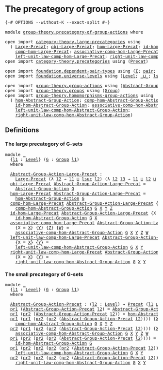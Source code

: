# The precategory of group actions

<pre class="Agda"><a id="45" class="Symbol">{-#</a> <a id="49" class="Keyword">OPTIONS</a> <a id="57" class="Pragma">--without-K</a> <a id="69" class="Pragma">--exact-split</a> <a id="83" class="Symbol">#-}</a>

<a id="88" class="Keyword">module</a> <a id="95" href="group-theory.precategory-of-group-actions.html" class="Module">group-theory.precategory-of-group-actions</a> <a id="137" class="Keyword">where</a>

<a id="144" class="Keyword">open</a> <a id="149" class="Keyword">import</a> <a id="156" href="category-theory.large-precategories.html" class="Module">category-theory.large-precategories</a> <a id="192" class="Keyword">using</a>
  <a id="200" class="Symbol">(</a> <a id="202" href="category-theory.large-precategories.html#654" class="Record">Large-Precat</a><a id="214" class="Symbol">;</a> <a id="216" href="category-theory.large-precategories.html#772" class="Field">obj-Large-Precat</a><a id="232" class="Symbol">;</a> <a id="234" href="category-theory.large-precategories.html#824" class="Field">hom-Large-Precat</a><a id="250" class="Symbol">;</a> <a id="252" href="category-theory.large-precategories.html#1189" class="Field">id-hom-Large-Precat</a><a id="271" class="Symbol">;</a>
    <a id="277" href="category-theory.large-precategories.html#938" class="Field">comp-hom-Large-Precat</a><a id="298" class="Symbol">;</a> <a id="300" href="category-theory.large-precategories.html#1294" class="Field">associative-comp-hom-Large-Precat</a><a id="333" class="Symbol">;</a>
    <a id="339" href="category-theory.large-precategories.html#1736" class="Field">left-unit-law-comp-hom-Large-Precat</a><a id="374" class="Symbol">;</a> <a id="376" href="category-theory.large-precategories.html#1956" class="Field">right-unit-law-comp-hom-Large-Precat</a><a id="412" class="Symbol">)</a>
<a id="414" class="Keyword">open</a> <a id="419" class="Keyword">import</a> <a id="426" href="category-theory.precategories.html" class="Module">category-theory.precategories</a> <a id="456" class="Keyword">using</a> <a id="462" class="Symbol">(</a><a id="463" href="category-theory.precategories.html#2242" class="Function">Precat</a><a id="469" class="Symbol">)</a>

<a id="472" class="Keyword">open</a> <a id="477" class="Keyword">import</a> <a id="484" href="foundation.dependent-pair-types.html" class="Module">foundation.dependent-pair-types</a> <a id="516" class="Keyword">using</a> <a id="522" class="Symbol">(</a><a id="523" href="foundation-core.dependent-pair-types.html#502" class="Record">Σ</a><a id="524" class="Symbol">;</a> <a id="526" href="foundation-core.dependent-pair-types.html#575" class="InductiveConstructor">pair</a><a id="530" class="Symbol">;</a> <a id="532" href="foundation-core.dependent-pair-types.html#592" class="Field">pr1</a><a id="535" class="Symbol">;</a> <a id="537" href="foundation-core.dependent-pair-types.html#604" class="Field">pr2</a><a id="540" class="Symbol">)</a>
<a id="542" class="Keyword">open</a> <a id="547" class="Keyword">import</a> <a id="554" href="foundation.universe-levels.html" class="Module">foundation.universe-levels</a> <a id="581" class="Keyword">using</a> <a id="587" class="Symbol">(</a><a id="588" href="Agda.Primitive.html#597" class="Postulate">Level</a><a id="593" class="Symbol">;</a> <a id="595" href="Agda.Primitive.html#810" class="Primitive Operator">_⊔_</a><a id="598" class="Symbol">;</a> <a id="600" href="Agda.Primitive.html#780" class="Primitive">lsuc</a><a id="604" class="Symbol">)</a>

<a id="607" class="Keyword">open</a> <a id="612" class="Keyword">import</a> <a id="619" href="group-theory.group-actions.html" class="Module">group-theory.group-actions</a> <a id="646" class="Keyword">using</a> <a id="652" class="Symbol">(</a><a id="653" href="group-theory.group-actions.html#1192" class="Function">Abstract-Group-Action</a><a id="674" class="Symbol">)</a>
<a id="676" class="Keyword">open</a> <a id="681" class="Keyword">import</a> <a id="688" href="group-theory.groups.html" class="Module">group-theory.groups</a> <a id="708" class="Keyword">using</a> <a id="714" class="Symbol">(</a><a id="715" href="group-theory.groups.html#2468" class="Function">Group</a><a id="720" class="Symbol">)</a>
<a id="722" class="Keyword">open</a> <a id="727" class="Keyword">import</a> <a id="734" href="group-theory.homomorphisms-group-actions.html" class="Module">group-theory.homomorphisms-group-actions</a> <a id="775" class="Keyword">using</a>
  <a id="783" class="Symbol">(</a> <a id="785" href="group-theory.homomorphisms-group-actions.html#6288" class="Function">hom-Abstract-Group-Action</a><a id="810" class="Symbol">;</a> <a id="812" href="group-theory.homomorphisms-group-actions.html#2841" class="Function">comp-hom-Abstract-Group-Action</a><a id="842" class="Symbol">;</a>
    <a id="848" href="group-theory.homomorphisms-group-actions.html#2481" class="Function">id-hom-Abstract-Group-Action</a><a id="876" class="Symbol">;</a> <a id="878" href="group-theory.homomorphisms-group-actions.html#6728" class="Function">associative-comp-hom-Abstract-Group-Action</a><a id="920" class="Symbol">;</a>
    <a id="926" href="group-theory.homomorphisms-group-actions.html#7700" class="Function">left-unit-law-comp-hom-Abstract-Group-Action</a><a id="970" class="Symbol">;</a>
    <a id="976" href="group-theory.homomorphisms-group-actions.html#8149" class="Function">right-unit-law-comp-hom-Abstract-Group-Action</a><a id="1021" class="Symbol">)</a>
</pre>
## Definitions

### The large precategory of G-sets

<pre class="Agda"><a id="1089" class="Keyword">module</a> <a id="1096" href="group-theory.precategory-of-group-actions.html#1096" class="Module">_</a>
  <a id="1100" class="Symbol">{</a><a id="1101" href="group-theory.precategory-of-group-actions.html#1101" class="Bound">l1</a> <a id="1104" class="Symbol">:</a> <a id="1106" href="Agda.Primitive.html#597" class="Postulate">Level</a><a id="1111" class="Symbol">}</a> <a id="1113" class="Symbol">(</a><a id="1114" href="group-theory.precategory-of-group-actions.html#1114" class="Bound">G</a> <a id="1116" class="Symbol">:</a> <a id="1118" href="group-theory.groups.html#2468" class="Function">Group</a> <a id="1124" href="group-theory.precategory-of-group-actions.html#1101" class="Bound">l1</a><a id="1126" class="Symbol">)</a>
  <a id="1130" class="Keyword">where</a>

  <a id="1139" href="group-theory.precategory-of-group-actions.html#1139" class="Function">Abstract-Group-Action-Large-Precat</a> <a id="1174" class="Symbol">:</a>
    <a id="1180" href="category-theory.large-precategories.html#654" class="Record">Large-Precat</a> <a id="1193" class="Symbol">(λ</a> <a id="1196" href="group-theory.precategory-of-group-actions.html#1196" class="Bound">l2</a> <a id="1199" class="Symbol">→</a> <a id="1201" href="group-theory.precategory-of-group-actions.html#1101" class="Bound">l1</a> <a id="1204" href="Agda.Primitive.html#810" class="Primitive Operator">⊔</a> <a id="1206" href="Agda.Primitive.html#780" class="Primitive">lsuc</a> <a id="1211" href="group-theory.precategory-of-group-actions.html#1196" class="Bound">l2</a><a id="1213" class="Symbol">)</a> <a id="1215" class="Symbol">(λ</a> <a id="1218" href="group-theory.precategory-of-group-actions.html#1218" class="Bound">l2</a> <a id="1221" href="group-theory.precategory-of-group-actions.html#1221" class="Bound">l3</a> <a id="1224" class="Symbol">→</a> <a id="1226" href="group-theory.precategory-of-group-actions.html#1101" class="Bound">l1</a> <a id="1229" href="Agda.Primitive.html#810" class="Primitive Operator">⊔</a> <a id="1231" href="group-theory.precategory-of-group-actions.html#1218" class="Bound">l2</a> <a id="1234" href="Agda.Primitive.html#810" class="Primitive Operator">⊔</a> <a id="1236" href="group-theory.precategory-of-group-actions.html#1221" class="Bound">l3</a><a id="1238" class="Symbol">)</a>
  <a id="1242" href="category-theory.large-precategories.html#772" class="Field">obj-Large-Precat</a> <a id="1259" href="group-theory.precategory-of-group-actions.html#1139" class="Function">Abstract-Group-Action-Large-Precat</a> <a id="1294" class="Symbol">=</a>
    <a id="1300" href="group-theory.group-actions.html#1192" class="Function">Abstract-Group-Action</a> <a id="1322" href="group-theory.precategory-of-group-actions.html#1114" class="Bound">G</a>
  <a id="1326" href="category-theory.large-precategories.html#824" class="Field">hom-Large-Precat</a> <a id="1343" href="group-theory.precategory-of-group-actions.html#1139" class="Function">Abstract-Group-Action-Large-Precat</a> <a id="1378" class="Symbol">=</a>
    <a id="1384" href="group-theory.homomorphisms-group-actions.html#6288" class="Function">hom-Abstract-Group-Action</a> <a id="1410" href="group-theory.precategory-of-group-actions.html#1114" class="Bound">G</a>
  <a id="1414" href="category-theory.large-precategories.html#938" class="Field">comp-hom-Large-Precat</a> <a id="1436" href="group-theory.precategory-of-group-actions.html#1139" class="Function">Abstract-Group-Action-Large-Precat</a> <a id="1471" class="Symbol">{</a><a id="1472" class="Argument">X</a> <a id="1474" class="Symbol">=</a> <a id="1476" href="group-theory.precategory-of-group-actions.html#1476" class="Bound">X</a><a id="1477" class="Symbol">}</a> <a id="1479" class="Symbol">{</a><a id="1480" href="group-theory.precategory-of-group-actions.html#1480" class="Bound">Y</a><a id="1481" class="Symbol">}</a> <a id="1483" class="Symbol">{</a><a id="1484" href="group-theory.precategory-of-group-actions.html#1484" class="Bound">Z</a><a id="1485" class="Symbol">}</a> <a id="1487" class="Symbol">=</a>
    <a id="1493" href="group-theory.homomorphisms-group-actions.html#2841" class="Function">comp-hom-Abstract-Group-Action</a> <a id="1524" href="group-theory.precategory-of-group-actions.html#1114" class="Bound">G</a> <a id="1526" href="group-theory.precategory-of-group-actions.html#1476" class="Bound">X</a> <a id="1528" href="group-theory.precategory-of-group-actions.html#1480" class="Bound">Y</a> <a id="1530" href="group-theory.precategory-of-group-actions.html#1484" class="Bound">Z</a>
  <a id="1534" href="category-theory.large-precategories.html#1189" class="Field">id-hom-Large-Precat</a> <a id="1554" href="group-theory.precategory-of-group-actions.html#1139" class="Function">Abstract-Group-Action-Large-Precat</a> <a id="1589" class="Symbol">{</a><a id="1590" class="Argument">X</a> <a id="1592" class="Symbol">=</a> <a id="1594" href="group-theory.precategory-of-group-actions.html#1594" class="Bound">X</a><a id="1595" class="Symbol">}</a> <a id="1597" class="Symbol">=</a>
    <a id="1603" href="group-theory.homomorphisms-group-actions.html#2481" class="Function">id-hom-Abstract-Group-Action</a> <a id="1632" href="group-theory.precategory-of-group-actions.html#1114" class="Bound">G</a> <a id="1634" href="group-theory.precategory-of-group-actions.html#1594" class="Bound">X</a>
  <a id="1638" href="category-theory.large-precategories.html#1294" class="Field">associative-comp-hom-Large-Precat</a> <a id="1672" href="group-theory.precategory-of-group-actions.html#1139" class="Function">Abstract-Group-Action-Large-Precat</a>
    <a id="1711" class="Symbol">{</a><a id="1712" class="Argument">X</a> <a id="1714" class="Symbol">=</a> <a id="1716" href="group-theory.precategory-of-group-actions.html#1716" class="Bound">X</a><a id="1717" class="Symbol">}</a> <a id="1719" class="Symbol">{</a><a id="1720" href="group-theory.precategory-of-group-actions.html#1720" class="Bound">Y</a><a id="1721" class="Symbol">}</a> <a id="1723" class="Symbol">{</a><a id="1724" href="group-theory.precategory-of-group-actions.html#1724" class="Bound">Z</a><a id="1725" class="Symbol">}</a> <a id="1727" class="Symbol">{</a><a id="1728" href="group-theory.precategory-of-group-actions.html#1728" class="Bound">W</a><a id="1729" class="Symbol">}</a> <a id="1731" class="Symbol">=</a>
    <a id="1737" href="group-theory.homomorphisms-group-actions.html#6728" class="Function">associative-comp-hom-Abstract-Group-Action</a> <a id="1780" href="group-theory.precategory-of-group-actions.html#1114" class="Bound">G</a> <a id="1782" href="group-theory.precategory-of-group-actions.html#1716" class="Bound">X</a> <a id="1784" href="group-theory.precategory-of-group-actions.html#1720" class="Bound">Y</a> <a id="1786" href="group-theory.precategory-of-group-actions.html#1724" class="Bound">Z</a> <a id="1788" href="group-theory.precategory-of-group-actions.html#1728" class="Bound">W</a>
  <a id="1792" href="category-theory.large-precategories.html#1736" class="Field">left-unit-law-comp-hom-Large-Precat</a> <a id="1828" href="group-theory.precategory-of-group-actions.html#1139" class="Function">Abstract-Group-Action-Large-Precat</a>
    <a id="1867" class="Symbol">{</a><a id="1868" class="Argument">X</a> <a id="1870" class="Symbol">=</a> <a id="1872" href="group-theory.precategory-of-group-actions.html#1872" class="Bound">X</a><a id="1873" class="Symbol">}</a> <a id="1875" class="Symbol">{</a><a id="1876" href="group-theory.precategory-of-group-actions.html#1876" class="Bound">Y</a><a id="1877" class="Symbol">}</a> <a id="1879" class="Symbol">=</a>
    <a id="1885" href="group-theory.homomorphisms-group-actions.html#7700" class="Function">left-unit-law-comp-hom-Abstract-Group-Action</a> <a id="1930" href="group-theory.precategory-of-group-actions.html#1114" class="Bound">G</a> <a id="1932" href="group-theory.precategory-of-group-actions.html#1872" class="Bound">X</a> <a id="1934" href="group-theory.precategory-of-group-actions.html#1876" class="Bound">Y</a>
  <a id="1938" href="category-theory.large-precategories.html#1956" class="Field">right-unit-law-comp-hom-Large-Precat</a> <a id="1975" href="group-theory.precategory-of-group-actions.html#1139" class="Function">Abstract-Group-Action-Large-Precat</a>
    <a id="2014" class="Symbol">{</a><a id="2015" class="Argument">X</a> <a id="2017" class="Symbol">=</a> <a id="2019" href="group-theory.precategory-of-group-actions.html#2019" class="Bound">X</a><a id="2020" class="Symbol">}</a> <a id="2022" class="Symbol">{</a><a id="2023" href="group-theory.precategory-of-group-actions.html#2023" class="Bound">Y</a><a id="2024" class="Symbol">}</a> <a id="2026" class="Symbol">=</a>
    <a id="2032" href="group-theory.homomorphisms-group-actions.html#8149" class="Function">right-unit-law-comp-hom-Abstract-Group-Action</a> <a id="2078" href="group-theory.precategory-of-group-actions.html#1114" class="Bound">G</a> <a id="2080" href="group-theory.precategory-of-group-actions.html#2019" class="Bound">X</a> <a id="2082" href="group-theory.precategory-of-group-actions.html#2023" class="Bound">Y</a>
</pre>
### The small precategory of G-sets 

<pre class="Agda"><a id="2135" class="Keyword">module</a> <a id="2142" href="group-theory.precategory-of-group-actions.html#2142" class="Module">_</a>
  <a id="2146" class="Symbol">{</a><a id="2147" href="group-theory.precategory-of-group-actions.html#2147" class="Bound">l1</a> <a id="2150" class="Symbol">:</a> <a id="2152" href="Agda.Primitive.html#597" class="Postulate">Level</a><a id="2157" class="Symbol">}</a> <a id="2159" class="Symbol">(</a><a id="2160" href="group-theory.precategory-of-group-actions.html#2160" class="Bound">G</a> <a id="2162" class="Symbol">:</a> <a id="2164" href="group-theory.groups.html#2468" class="Function">Group</a> <a id="2170" href="group-theory.precategory-of-group-actions.html#2147" class="Bound">l1</a><a id="2172" class="Symbol">)</a>
  <a id="2176" class="Keyword">where</a>

  <a id="2185" href="group-theory.precategory-of-group-actions.html#2185" class="Function">Abstract-Group-Action-Precat</a> <a id="2214" class="Symbol">:</a> <a id="2216" class="Symbol">(</a><a id="2217" href="group-theory.precategory-of-group-actions.html#2217" class="Bound">l2</a> <a id="2220" class="Symbol">:</a> <a id="2222" href="Agda.Primitive.html#597" class="Postulate">Level</a><a id="2227" class="Symbol">)</a> <a id="2229" class="Symbol">→</a> <a id="2231" href="category-theory.precategories.html#2242" class="Function">Precat</a> <a id="2238" class="Symbol">(</a><a id="2239" href="group-theory.precategory-of-group-actions.html#2147" class="Bound">l1</a> <a id="2242" href="Agda.Primitive.html#810" class="Primitive Operator">⊔</a> <a id="2244" href="Agda.Primitive.html#780" class="Primitive">lsuc</a> <a id="2249" href="group-theory.precategory-of-group-actions.html#2217" class="Bound">l2</a><a id="2251" class="Symbol">)</a> <a id="2253" class="Symbol">(</a><a id="2254" href="group-theory.precategory-of-group-actions.html#2147" class="Bound">l1</a> <a id="2257" href="Agda.Primitive.html#810" class="Primitive Operator">⊔</a> <a id="2259" href="group-theory.precategory-of-group-actions.html#2217" class="Bound">l2</a><a id="2261" class="Symbol">)</a>
  <a id="2265" href="foundation-core.dependent-pair-types.html#592" class="Field">pr1</a> <a id="2269" class="Symbol">(</a><a id="2270" href="group-theory.precategory-of-group-actions.html#2185" class="Function">Abstract-Group-Action-Precat</a> <a id="2299" href="group-theory.precategory-of-group-actions.html#2299" class="Bound">l2</a><a id="2301" class="Symbol">)</a> <a id="2303" class="Symbol">=</a> <a id="2305" href="group-theory.group-actions.html#1192" class="Function">Abstract-Group-Action</a> <a id="2327" href="group-theory.precategory-of-group-actions.html#2160" class="Bound">G</a> <a id="2329" href="group-theory.precategory-of-group-actions.html#2299" class="Bound">l2</a>
  <a id="2334" href="foundation-core.dependent-pair-types.html#592" class="Field">pr1</a> <a id="2338" class="Symbol">(</a><a id="2339" href="foundation-core.dependent-pair-types.html#604" class="Field">pr2</a> <a id="2343" class="Symbol">(</a><a id="2344" href="group-theory.precategory-of-group-actions.html#2185" class="Function">Abstract-Group-Action-Precat</a> <a id="2373" href="group-theory.precategory-of-group-actions.html#2373" class="Bound">l2</a><a id="2375" class="Symbol">))</a> <a id="2378" class="Symbol">=</a> <a id="2380" href="group-theory.homomorphisms-group-actions.html#6288" class="Function">hom-Abstract-Group-Action</a> <a id="2406" href="group-theory.precategory-of-group-actions.html#2160" class="Bound">G</a>
  <a id="2410" href="foundation-core.dependent-pair-types.html#592" class="Field">pr1</a> <a id="2414" class="Symbol">(</a><a id="2415" href="foundation-core.dependent-pair-types.html#592" class="Field">pr1</a> <a id="2419" class="Symbol">(</a><a id="2420" href="foundation-core.dependent-pair-types.html#604" class="Field">pr2</a> <a id="2424" class="Symbol">(</a><a id="2425" href="foundation-core.dependent-pair-types.html#604" class="Field">pr2</a> <a id="2429" class="Symbol">(</a><a id="2430" href="group-theory.precategory-of-group-actions.html#2185" class="Function">Abstract-Group-Action-Precat</a> <a id="2459" href="group-theory.precategory-of-group-actions.html#2459" class="Bound">l2</a><a id="2461" class="Symbol">))))</a> <a id="2466" class="Symbol">{</a><a id="2467" href="group-theory.precategory-of-group-actions.html#2467" class="Bound">X</a><a id="2468" class="Symbol">}</a> <a id="2470" class="Symbol">{</a><a id="2471" href="group-theory.precategory-of-group-actions.html#2471" class="Bound">Y</a><a id="2472" class="Symbol">}</a> <a id="2474" class="Symbol">{</a><a id="2475" href="group-theory.precategory-of-group-actions.html#2475" class="Bound">Z</a><a id="2476" class="Symbol">}</a> <a id="2478" class="Symbol">=</a>
    <a id="2484" href="group-theory.homomorphisms-group-actions.html#2841" class="Function">comp-hom-Abstract-Group-Action</a> <a id="2515" href="group-theory.precategory-of-group-actions.html#2160" class="Bound">G</a> <a id="2517" href="group-theory.precategory-of-group-actions.html#2467" class="Bound">X</a> <a id="2519" href="group-theory.precategory-of-group-actions.html#2471" class="Bound">Y</a> <a id="2521" href="group-theory.precategory-of-group-actions.html#2475" class="Bound">Z</a>
  <a id="2525" href="foundation-core.dependent-pair-types.html#604" class="Field">pr2</a> <a id="2529" class="Symbol">(</a><a id="2530" href="foundation-core.dependent-pair-types.html#592" class="Field">pr1</a> <a id="2534" class="Symbol">(</a><a id="2535" href="foundation-core.dependent-pair-types.html#604" class="Field">pr2</a> <a id="2539" class="Symbol">(</a><a id="2540" href="foundation-core.dependent-pair-types.html#604" class="Field">pr2</a> <a id="2544" class="Symbol">(</a><a id="2545" href="group-theory.precategory-of-group-actions.html#2185" class="Function">Abstract-Group-Action-Precat</a> <a id="2574" href="group-theory.precategory-of-group-actions.html#2574" class="Bound">l2</a><a id="2576" class="Symbol">))))</a> <a id="2581" class="Symbol">{</a><a id="2582" href="group-theory.precategory-of-group-actions.html#2582" class="Bound">X</a><a id="2583" class="Symbol">}</a> <a id="2585" class="Symbol">{</a><a id="2586" href="group-theory.precategory-of-group-actions.html#2586" class="Bound">Y</a><a id="2587" class="Symbol">}</a> <a id="2589" class="Symbol">{</a><a id="2590" href="group-theory.precategory-of-group-actions.html#2590" class="Bound">Z</a><a id="2591" class="Symbol">}</a> <a id="2593" class="Symbol">{</a><a id="2594" href="group-theory.precategory-of-group-actions.html#2594" class="Bound">W</a><a id="2595" class="Symbol">}</a> <a id="2597" class="Symbol">=</a>
    <a id="2603" href="group-theory.homomorphisms-group-actions.html#6728" class="Function">associative-comp-hom-Abstract-Group-Action</a> <a id="2646" href="group-theory.precategory-of-group-actions.html#2160" class="Bound">G</a> <a id="2648" href="group-theory.precategory-of-group-actions.html#2582" class="Bound">X</a> <a id="2650" href="group-theory.precategory-of-group-actions.html#2586" class="Bound">Y</a> <a id="2652" href="group-theory.precategory-of-group-actions.html#2590" class="Bound">Z</a> <a id="2654" href="group-theory.precategory-of-group-actions.html#2594" class="Bound">W</a>
  <a id="2658" href="foundation-core.dependent-pair-types.html#592" class="Field">pr1</a> <a id="2662" class="Symbol">(</a><a id="2663" href="foundation-core.dependent-pair-types.html#604" class="Field">pr2</a> <a id="2667" class="Symbol">(</a><a id="2668" href="foundation-core.dependent-pair-types.html#604" class="Field">pr2</a> <a id="2672" class="Symbol">(</a><a id="2673" href="foundation-core.dependent-pair-types.html#604" class="Field">pr2</a> <a id="2677" class="Symbol">(</a><a id="2678" href="group-theory.precategory-of-group-actions.html#2185" class="Function">Abstract-Group-Action-Precat</a> <a id="2707" href="group-theory.precategory-of-group-actions.html#2707" class="Bound">l2</a><a id="2709" class="Symbol">))))</a> <a id="2714" class="Symbol">=</a>
    <a id="2720" href="group-theory.homomorphisms-group-actions.html#2481" class="Function">id-hom-Abstract-Group-Action</a> <a id="2749" href="group-theory.precategory-of-group-actions.html#2160" class="Bound">G</a>
  <a id="2753" href="foundation-core.dependent-pair-types.html#592" class="Field">pr1</a> <a id="2757" class="Symbol">(</a><a id="2758" href="foundation-core.dependent-pair-types.html#604" class="Field">pr2</a> <a id="2762" class="Symbol">(</a><a id="2763" href="foundation-core.dependent-pair-types.html#604" class="Field">pr2</a> <a id="2767" class="Symbol">(</a><a id="2768" href="foundation-core.dependent-pair-types.html#604" class="Field">pr2</a> <a id="2772" class="Symbol">(</a><a id="2773" href="foundation-core.dependent-pair-types.html#604" class="Field">pr2</a> <a id="2777" class="Symbol">(</a><a id="2778" href="group-theory.precategory-of-group-actions.html#2185" class="Function">Abstract-Group-Action-Precat</a> <a id="2807" href="group-theory.precategory-of-group-actions.html#2807" class="Bound">l2</a><a id="2809" class="Symbol">)))))</a> <a id="2815" class="Symbol">{</a><a id="2816" href="group-theory.precategory-of-group-actions.html#2816" class="Bound">X</a><a id="2817" class="Symbol">}</a> <a id="2819" class="Symbol">{</a><a id="2820" href="group-theory.precategory-of-group-actions.html#2820" class="Bound">Y</a><a id="2821" class="Symbol">}</a> <a id="2823" class="Symbol">=</a>
    <a id="2829" href="group-theory.homomorphisms-group-actions.html#7700" class="Function">left-unit-law-comp-hom-Abstract-Group-Action</a> <a id="2874" href="group-theory.precategory-of-group-actions.html#2160" class="Bound">G</a> <a id="2876" href="group-theory.precategory-of-group-actions.html#2816" class="Bound">X</a> <a id="2878" href="group-theory.precategory-of-group-actions.html#2820" class="Bound">Y</a>
  <a id="2882" href="foundation-core.dependent-pair-types.html#604" class="Field">pr2</a> <a id="2886" class="Symbol">(</a><a id="2887" href="foundation-core.dependent-pair-types.html#604" class="Field">pr2</a> <a id="2891" class="Symbol">(</a><a id="2892" href="foundation-core.dependent-pair-types.html#604" class="Field">pr2</a> <a id="2896" class="Symbol">(</a><a id="2897" href="foundation-core.dependent-pair-types.html#604" class="Field">pr2</a> <a id="2901" class="Symbol">(</a><a id="2902" href="foundation-core.dependent-pair-types.html#604" class="Field">pr2</a> <a id="2906" class="Symbol">(</a><a id="2907" href="group-theory.precategory-of-group-actions.html#2185" class="Function">Abstract-Group-Action-Precat</a> <a id="2936" href="group-theory.precategory-of-group-actions.html#2936" class="Bound">l2</a><a id="2938" class="Symbol">)))))</a> <a id="2944" class="Symbol">{</a><a id="2945" href="group-theory.precategory-of-group-actions.html#2945" class="Bound">X</a><a id="2946" class="Symbol">}</a> <a id="2948" class="Symbol">{</a><a id="2949" href="group-theory.precategory-of-group-actions.html#2949" class="Bound">Y</a><a id="2950" class="Symbol">}</a> <a id="2952" class="Symbol">=</a>
    <a id="2958" href="group-theory.homomorphisms-group-actions.html#8149" class="Function">right-unit-law-comp-hom-Abstract-Group-Action</a> <a id="3004" href="group-theory.precategory-of-group-actions.html#2160" class="Bound">G</a> <a id="3006" href="group-theory.precategory-of-group-actions.html#2945" class="Bound">X</a> <a id="3008" href="group-theory.precategory-of-group-actions.html#2949" class="Bound">Y</a>
</pre>